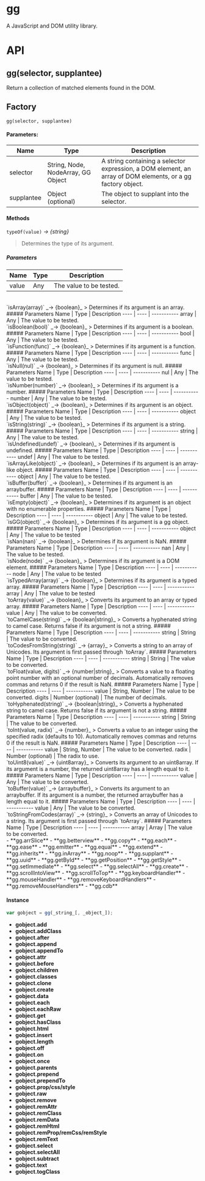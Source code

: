 gg
==

A JavaScript and DOM utility library.

# API
## gg(selector, supplantee)
Return a collection of matched elements found in the DOM.
## Factory
`gg(selector, supplantee)`
#### Parameters:
Name | Type | Description
---- | ---- | -----------
selector | String, Node, NodeArray, GG Object | A string containing a selector expression, a DOM element, an array of DOM elements, or a gg factory object.
supplantee | Object (optional) | The object to supplant into the selector.
#### Methods
`typeOf(value)` _-> {string}_
> Determines the type of its argument.
##### Parameters
Name | Type | Description
---- | ---- | -----------
value | Any | The value to be tested.
<br/>
`isArray(array)` _-> {boolean}_
> Determines if its argument is an array.
##### Parameters
Name | Type | Description
---- | ---- | -----------
array | Any | The value to be tested.
<br/>
`isBoolean(bool)` _-> {boolean}_
> Determines if its argument is a boolean.
##### Parameters
Name | Type | Description
---- | ---- | -----------
bool | Any | The value to be tested.
<br/>
`isFunction(func)` _-> {boolean}_
> Determines if its argument is a function.
##### Parameters
Name | Type | Description
---- | ---- | -----------
func | Any | The value to be tested.
<br/>
`isNull(nul)` _-> {boolean}_
> Determines if its argument is null.
##### Parameters
Name | Type | Description
---- | ---- | -----------
nul | Any | The value to be tested.
<br/>
`isNumber(number)` _-> {boolean}_
> Determines if its argument is a number.
##### Parameters
Name | Type | Description
---- | ---- | -----------
number | Any | The value to be tested.
<br/>
`isObject(object)` _-> {boolean}_
> Determines if its argument is an object.
##### Parameters
Name | Type | Description
---- | ---- | -----------
object | Any | The value to be tested.
<br/>
`isString(string)` _-> {boolean}_
> Determines if its argument is a string.
##### Parameters
Name | Type | Description
---- | ---- | -----------
string | Any | The value to be tested.
<br/>
`isUndefined(undef)` _-> {boolean}_
> Determines if its argument is undefined.
##### Parameters
Name | Type | Description
---- | ---- | -----------
undef | Any | The value to be tested.
<br/>
`isArrayLike(object)` _-> {boolean}_
> Determines if its argument is an array-like object.
##### Parameters
Name | Type | Description
---- | ---- | -----------
object | Any | The value to be tested.
<br/>
`isBuffer(buffer)` _-> {boolean}_
> Determines if its argument is an arraybuffer.
##### Parameters
Name | Type | Description
---- | ---- | -----------
buffer | Any | The value to be tested.
<br/>
`isEmpty(object)` _-> {boolean}_
> Determines if its argument is an object with no enumerable properties.
##### Parameters
Name | Type | Description
---- | ---- | -----------
object | Any | The value to be tested.
<br/>
`isGG(object)` _-> {boolean}_
> Determines if its argument is a gg object.
##### Parameters
Name | Type | Description
---- | ---- | -----------
object | Any | The value to be tested
<br/>
`isNan(nan)` _-> {boolean}_
> Determines if its argument is NaN.
##### Parameters
Name | Type | Description
---- | ---- | -----------
nan | Any | The value to be tested.
<br/>
`isNode(node)` _-> {boolean}_
> Determines if its argument is a DOM element.
##### Parameters
Name | Type | Description
---- | ---- | -----------
node | Any | The value to be tested
<br/>
`isTypedArray(array)` _-> {boolean}_
> Determines if its argument is a typed array.
##### Parameters
Name | Type | Description
---- | ---- | -----------
array | Any | The value to be tested
<br/>
`toArray(value)` _-> {boolean}_
> Converts its argument to an array or typed array.
##### Parameters
Name | Type | Description
---- | ---- | -----------
value | Any | The value to be converted.
<br/>
`toCamelCase(string)` _-> {boolean|string}_
> Converts a hyphenated string to camel case. Returns false if its argument is not a string.
##### Parameters
Name | Type | Description
---- | ---- | -----------
string | String | The value to be converted.
<br/>
`toCodesFromString(string)` _-> {array}_
> Converts a string to an array of Unicodes. Its argument is first passed through `toArray`.
##### Parameters
Name | Type | Description
---- | ---- | -----------
string | String | The value to be converted.
<br/>
`toFloat(value, digits)` _-> {number|string}_
> Converts a value to a floating point number with an optional number of decimals. Automatically removes commas and returns 0 if the result is NaN.
##### Parameters
Name | Type | Description
---- | ---- | -----------
value | String, Number | The value to be converted.
digits | Number (optional) | The number of decimals.
<br/>
`toHyphenated(string)` _-> {boolean|string}_
> Converts a hyphenated string to camel case. Returns false if its argument is not a string.
##### Parameters
Name | Type | Description
---- | ---- | -----------
string | String | The value to be converted.
<br/>
`toInt(value, radix)` _-> {number}_
> Converts a value to an integer using the specified radix (defaults to 10). Automatically removes commas and returns 0 if the result is NaN.
##### Parameters
Name | Type | Description
---- | ---- | -----------
value | String, Number | The value to be converted.
radix | Number (optional) | The radix to use.
<br/>
`toUint8(value)` _-> {uint8array}_
> Converts its argument to an uint8array. If its argument is a number, the returned uint8array has a length equal to it.
##### Parameters
Name | Type | Description
---- | ---- | -----------
value | Any | The value to be converted.
<br/>
`toBuffer(value)` _-> {arraybuffer}_
> Converts its argument to an arraybuffer. If its argument is a number, the returned arraybuffer has a length equal to it.
##### Parameters
Name | Type | Description
---- | ---- | -----------
value | Any | The value to be converted.
<br/>
`toStringFromCodes(array)` _-> {string}_
> Converts an array of Unicodes to a string. Its argument is first passed through `toArray`.
##### Parameters
Name | Type | Description
---- | ---- | -----------
array | Array | The value to be converted.
<br/>
- **gg.arrSlice**
- **gg.betterview**
- **gg.copy**
- **gg.each**
- **gg.ease**
- **gg.emitter**
- **gg.equal**
- **gg.extend**
- **gg.inherits**
- **gg.inArray**
- **gg.noop**
- **gg.supplant**
- **gg.uuid**
- **gg.getById**
- **gg.getPosition**
- **gg.getStyle**
- **gg.setImmediate**
- **gg.select**
- **gg.selectAll**
- **gg.create**
- **gg.scrollIntoView**
- **gg.scrollToTop**
- **gg.keyboardHandler**
- **gg.mouseHandler**
- **gg.removeKeyboardHandlers**
- **gg.removeMouseHandlers**
- **gg.cdb**


#### Instance
```javascript
var gobject = gg(_string_[, _object_]);
```
- **gobject.add**
- **gobject.addClass**
- **gobject.after**
- **gobject.append**
- **gobject.appendTo**
- **gobject.attr**
- **gobject.before**
- **gobject.children**
- **gobject.classes**
- **gobject.clone**
- **gobject.create**
- **gobject.data**
- **gobject.each**
- **gobject.eachRaw**
- **gobject.get**
- **gobject.hasClass**
- **gobject.html**
- **gobject.insert**
- **gobject.length**
- **gobject.off**
- **gobject.on**
- **gobject.once**
- **gobject.parents**
- **gobject.prepend**
- **gobject.prependTo**
- **gobject.prop/css/style**
- **gobject.raw**
- **gobject.remove**
- **gobject.remAttr**
- **gobject.remClass**
- **gobject.remData**
- **gobject.remHtml**
- **gobject.remProp/remCss/remStyle**
- **gobject.remText**
- **gobject.select**
- **gobject.selectAll**
- **gobject.subtract**
- **gobject.text**
- **gobject.togClass**
